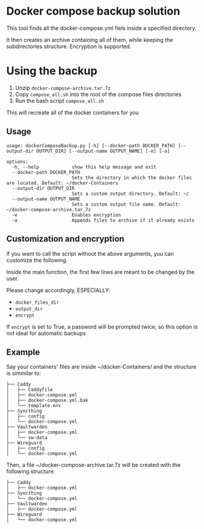 # Docker compose backup solution

This tool finds all the docker-compose.yml fiels inside a specified directory.

It then creates an archive containing all of them, while keeping the subdirectories structure. Encryption is supported.

# Using the backup

1. Unzip `docker-compose-archive.tar.7z`
2. Copy `compose_all.sh` into the root of the compose files directories
3. Run the bash script `compose_all.sh`

This will recreate all of the docker containers for you

## Usage
```
usage: dockerComposeBackup.py [-h] [--docker-path DOCKER_PATH] [--output-dir OUTPUT_DIR] [--output-name OUTPUT_NAME] [-e] [-a]

options:
  -h, --help            show this help message and exit
  --docker-path DOCKER_PATH
                        Sets the directory in which the docker files are located. Default: ~/docker-Containers
  --output-dir OUTPUT_DIR
                        Sets a custom output directory. Default: ~/
  --output-name OUTPUT_NAME
                        Sets a custom output file name. Default: ~/docker-compose-archive.tar.7z
  -e                    Enables encryption
  -a                    Appends files to archive if it already exists
```

## Customization and encryption

If you want to call the script without the above arguments, you can customize the following.

Inside the main function, the first few lines are meant to be changed by the user.

Please change accordingly, ESPECIALLY: 

- `docker_files_dir`
- `output_dir`
- `encrypt`

If `encrypt` is set to True, a password will be prompted twice, so this option is not ideal for automatic backups

## Example

Say your containers' files are inside ~/docker-Containers/ and the structure is simmilar to:

```
├── Caddy
│   ├── Caddyfile
│   ├── docker-compose.yml
│   ├── docker-compose.yml.bak
│   └── template.env
├── Syncthing
│   ├── config
│   └── docker-compose.yml
├── Vaultwarden
│   ├── docker-compose.yml
│   └── vw-data
├── Wireguard
│   ├── config
│   └── docker-compose.yml
```

Then, a file ~/docker-compose-archive.tar.7z will be created with the following structure:

```
├── Caddy
│   ├── docker-compose.yml
├── Syncthing
│   └── docker-compose.yml
├── Vaultwarden
│   ├── docker-compose.yml
├── Wireguard
│   └── docker-compose.yml
```
